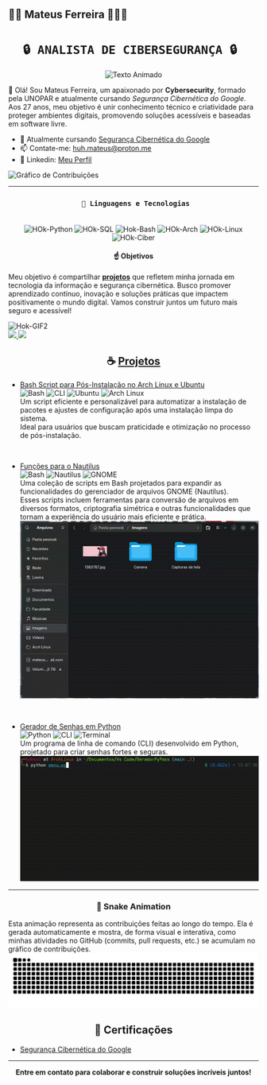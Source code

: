 ## 🧑‍💻 Mateus Ferreira 👋🖖🖖

<div align="center">

# **`🔒 ANALISTA DE CIBERSEGURANÇA 🔒 `**

</div>

<div align="center">

![Texto Animado](https://readme-typing-svg.herokuapp.com?font=Fira+Code&size=22&pause=1000&color=00FF00&center=true&vCenter=true&width=435&lines=Bem-vindo+ao+meu+perfil!;Cybersecurity+%7C+DevOps+%7C+Bash)

</div>

👋 Olá! Sou Mateus Ferreira, um apaixonado por **Cybersecurity**, formado pela UNOPAR e atualmente cursando *Segurança Cibernética do Google*. Aos 27 anos, meu objetivo é unir conhecimento técnico e criatividade para proteger ambientes digitais, promovendo soluções acessíveis e baseadas em software livre.

- 🌱 Atualmente cursando [Segurança Cibernética do Google](https://imp.i384100.net/jroYYZ)
- 📫 Contate-me: huh.mateus@proton.me
- 🧾 Linkedin: [Meu Perfil](https://www.linkedin.com/in/huhmateus/)

![Gráfico de Contribuições](https://activity-graph.herokuapp.com/graph?username=Hokket&theme=github)


---

<div align="center">

### ` 🤖 Linguagens e Tecnologias`

</div>

<div align="center" style="display: inline_block"><br>
  <img alt="HOk-Python" aling="center" height="40" width="40" src="https://cdn.jsdelivr.net/gh/devicons/devicon/icons/python/python-original.svg" />
  <img alt="HOk-SQL" aling="center" height="40" width="40" src="https://cdn.jsdelivr.net/gh/devicons/devicon/icons/mysql/mysql-original-wordmark.svg" />
  <img alt="Hok-Bash" aling="center" height="40" width="40" src="https://cdn.jsdelivr.net/gh/devicons/devicon/icons/bash/bash-original.svg" />
  <img alt="HOk-Arch" aling="center" height="40" width="40" src="https://cdn.jsdelivr.net/gh/devicons/devicon/icons/archlinux/archlinux-original.svg" />
  <img alt="HOk-Linux" aling="center" height="40" width="40" src="https://cdn.jsdelivr.net/gh/devicons/devicon/icons/linux/linux-original.svg" />
  <img alt="HOk-Ciber" aling="center" height="40" width="40" src="https://cdn.jsdelivr.net/gh/devicons/devicon/icons/windows8/windows8-original.svg" />
</div>

<div align="center">

#### ☝️ Objetivos

</div>

Meu objetivo é compartilhar [**projetos**](https://github.com/HOkket?tab=repositories) que refletem minha jornada em tecnologia da informação e segurança cibernética. Busco promover aprendizado contínuo, inovação e soluções práticas que impactem positivamente o mundo digital. Vamos construir juntos um futuro mais seguro e acessível!

<div aling="center">
  <img aling="right" alt="Hok-GIF2" src="https://user-images.githubusercontent.com/74038190/212284100-561aa473-3905-4a80-b561-0d28506553ee.gif" />
</div>

<div>
  <a href="https://github.com/HOkket">
  <img height="160em" aling="right" src="https://github-readme-stats.vercel.app/api?username=Hokket&theme=merko&locale=pt-br&rank_icon=github&include_all_commits=true" />
  </a>

  <a href="https://github.com/Hokket">
  <img height="160em" aling="left" src="https://github-readme-stats.vercel.app/api/top-langs?username=Hokket&layout=compact&langs_count=8&card_width=180&theme=merko&locale=pt-br" />
  </a>
</div>

<div align="center">

## ☕ [**Projetos**](https://github.com/HOkket?tab=repositories)

</div>

- [Bash Script para Pós-Instalação no Arch Linux e Ubuntu](https://github.com/HOkket/Bash-script-de-pos-install)  
  ![Bash](https://img.shields.io/badge/-Bash-4EAA25?logo=gnu-bash&logoColor=white)
  ![CLI](https://img.shields.io/badge/-CLI-4EAA25?logo=console&logoColor=white)
  ![Ubuntu](https://img.shields.io/badge/-Ubuntu-E95420?logo=ubuntu&logoColor=white) 
  ![Arch Linux](https://img.shields.io/badge/-Arch%20Linux-1793D1?logo=arch-linux&logoColor=white)  
  Um script eficiente e personalizável para automatizar a instalação de pacotes e ajustes de configuração após uma instalação limpa do sistema.  
  Ideal para usuários que buscam praticidade e otimização no processo de pós-instalação.  

<br>

- [Funções para o Nautilus](https://github.com/HOkket/Scripts-Nautilus)  
  ![Bash](https://img.shields.io/badge/-Bash-4EAA25?logo=gnu-bash&logoColor=white)
  ![Nautilus](https://img.shields.io/badge/-Nautilus-4EAA25?logo=gnome&logoColor=white)
  ![GNOME](https://img.shields.io/badge/-GNOME-4EAA25?logo=gnome&logoColor=white)  
  Uma coleção de scripts em Bash projetados para expandir as funcionalidades do gerenciador de arquivos GNOME (Nautilus).  
  Esses scripts incluem ferramentas para conversão de arquivos em diversos formatos, criptografia simétrica e outras funcionalidades que tornam a experiência do usuário mais eficiente e prática.  
  <div align="center">
    <img src="https://github.com/HOkket/HOkket/blob/main/Gifs/CriptografiaDemo.gif" alt="Demo do Nautilus Scripts" width="600" />
  </div>

<br>

- [Gerador de Senhas em Python](https://github.com/HOkket/GeradorPyPass)  
  ![Python](https://img.shields.io/badge/-Python-blue)
  ![CLI](https://img.shields.io/badge/-CLI-4EAA25?logo=console&logoColor=white)
  ![Terminal](https://img.shields.io/badge/-Terminal-4EAA25?logo=gnome-terminal&logoColor=white)  
  Um programa de linha de comando (CLI) desenvolvido em Python, projetado para criar senhas fortes e seguras.  
  <div align="center">
    <img src="https://github.com/HOkket/HOkket/blob/main/Gifs/PythonSenhas.gif" alt="Demo do Gerador de Senhas" width="600" />
  </div>

---

<div align="center">

### 🐍 Snake Animation

</div>
Esta animação representa as contribuições feitas ao longo do tempo. Ela é gerada automaticamente e mostra, de forma visual e interativa, como minhas atividades no GitHub (commits, pull requests, etc.) se acumulam no gráfico de contribuições.

<picture>
  <source media="(prefers-color-scheme: dark)" srcset="https://raw.githubusercontent.com/HOkket/HOkket/output/github-contribution-grid-snake-dark.svg">
  <source media="(prefers-color-scheme: light)" srcset="https://raw.githubusercontent.com/HOkket/HOkket/output/github-contribution-grid-snake.svg">
  <img alt="github contribution grid snake animation" src="https://raw.githubusercontent.com/HOkket/HOkket/output/github-contribution-grid-snake.svg">
</picture>

<div align="center">

## 📜 Certificações

</div>

- [Segurança Cibernética do Google](https://imp.i384100.net/jroYYZ)

---

<div align="center">

**Entre em contato para colaborar e construir soluções incríveis juntos!**

</div>